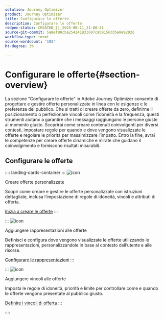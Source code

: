 ```yaml
---
solution: Journey Optimizer
product: Journey Optimizer
title: Configurare le offerte
description: Configurare le offerte
redpen-status: CREATED_||_2025-08-11_21-00-31
source-git-commit: 5a8ef88cba254241933607ca59156d35e0e92926
workflow-type: tm+mt
source-wordcount: '183'
ht-degree: 3%

---
```



# Configurare le offerte{#section-overview}

La sezione &quot;Configurare le offerte&quot; in Adobe Journey Optimizer consente di progettare e gestire offerte personalizzate in linea con le esigenze e le preferenze del pubblico. Che si tratti di creare offerte da zero, definirne il posizionamento o perfezionare vincoli come l’idoneità e la frequenza, questi strumenti aiutano a garantire che i messaggi raggiungano le persone giuste al momento giusto. Scoprirai come creare contenuti coinvolgenti per diversi contesti, impostare regole per quando e dove vengono visualizzate le offerte e regolare le priorità per massimizzare l’impatto. Entro la fine, avrai le competenze per creare offerte dinamiche e mirate che guidano il coinvolgimento e forniscono risultati misurabili.

## Configurare le offerte

:::: landing-cards-container
:::
![icon](https://cdn.experienceleague.adobe.com/icons/circle-play.svg)

Creare offerte personalizzate

Scopri come creare e gestire le offerte personalizzate con istruzioni dettagliate, inclusa l’impostazione di regole di idoneità, vincoli e attributi di offerta.

[Inizia a creare le offerte](../using/offers/offer-library/creating-personalized-offers.md)
:::

:::
![icon](https://cdn.experienceleague.adobe.com/icons/puzzle-piece.svg)

Aggiungere rappresentazioni alle offerte

Definisci e configura dove vengono visualizzate le offerte utilizzando le rappresentazioni, personalizzandole in base al contesto dell’utente e alle risorse.

[Configurare le rappresentazioni](../using/offers/offer-library/add-representations.md)
:::

:::
![icon](https://cdn.experienceleague.adobe.com/icons/bullseye.svg)

Aggiungere vincoli alle offerte

Imposta le regole di idoneità, priorità e limite per controllare come e quando le offerte vengono presentate al pubblico giusto.

[Definire i vincoli di offerta](../using/offers/offer-library/add-constraints.md)
:::

::::
